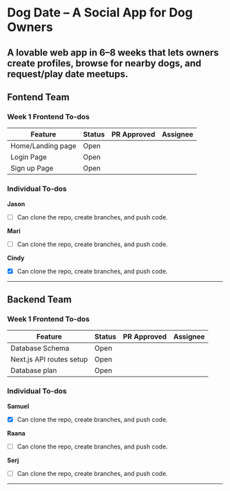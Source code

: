 # **Dog Date – A Social App for Dog Owners**  
A lovable web app in 6–8 weeks that lets owners create profiles, browse for nearby dogs, and request/play date meetups.  
---  
## Fontend Team  
### Week 1 Frontend To-dos  
| Feature             | Status  | PR Approved | Assignee |
|---------------------|---------|-------------|----------|
| Home/Landing page   | Open    |             |          |
| Login Page          | Open    |             |          |
| Sign up Page        | Open    |             |          |

### Individual To-dos
**Jason**  
- [ ] Can clone the repo, create branches, and push code.  

**Mari**  
- [ ] Can clone the repo, create branches, and push code.

**Cindy**  
- [x] Can clone the repo, create branches, and push code.

---  
## Backend Team   
### Week 1 Frontend To-dos  
| Feature                  | Status  | PR Approved | Assignee |
|--------------------------|---------|-------------|----------|
| Database Schema          | Open    |             |          |
| Next.js API routes setup | Open    |             |          |
| Database plan            | Open    |             |          |

### Individual To-dos  
**Samuel**
- [x] Can clone the repo, create branches, and push code.  

**Raana**
- [ ] Can clone the repo, create branches, and push code.

**Serj**  
- [ ] Can clone the repo, create branches, and push code. 

--- 
